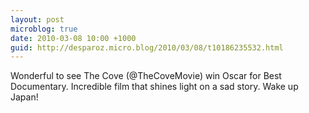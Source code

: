 ```yaml
---
layout: post
microblog: true
date: 2010-03-08 10:00 +1000
guid: http://desparoz.micro.blog/2010/03/08/t10186235532.html
---
```

Wonderful to see The Cove (@TheCoveMovie) win Oscar for Best Documentary. Incredible film that shines light on a sad story. Wake up Japan!
